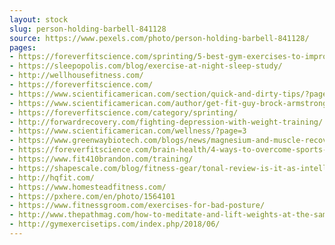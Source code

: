 ```yaml
---
layout: stock
slug: person-holding-barbell-841128
source: https://www.pexels.com/photo/person-holding-barbell-841128/
pages:
- https://foreverfitscience.com/sprinting/5-best-gym-exercises-to-improve-acceleration/
- https://sleepopolis.com/blog/exercise-at-night-sleep-study/
- http://wellhousefitness.com/
- https://foreverfitscience.com/
- https://www.scientificamerican.com/section/quick-and-dirty-tips/?page=6&responsive=false
- https://www.scientificamerican.com/author/get-fit-guy-brock-armstrong/
- https://foreverfitscience.com/category/sprinting/
- http://forwardrecovery.com/fighting-depression-with-weight-training/
- https://www.scientificamerican.com/wellness/?page=3
- https://www.greenwaybiotech.com/blogs/news/magnesium-and-muscle-recovery-what-you-should-know
- https://foreverfitscience.com/brain-health/4-ways-to-overcome-sports-performance-anxiety/
- https://www.fit410brandon.com/training/
- https://shapescale.com/blog/fitness-gear/tonal-review-is-it-as-intelligent-as-they-say/
- http://hqfit.com/
- https://www.homesteadfitness.com/
- https://pxhere.com/en/photo/1564101
- https://www.fitnessgroom.com/exercises-for-bad-posture/
- http://www.thepathmag.com/how-to-meditate-and-lift-weights-at-the-same-time/
- http://gymexercisetips.com/index.php/2018/06/
---
```

